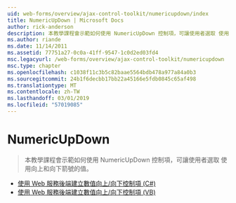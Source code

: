 ```yaml
---
uid: web-forms/overview/ajax-control-toolkit/numericupdown/index
title: NumericUpDown | Microsoft Docs
author: rick-anderson
description: 本教學課程會示範如何使用 NumericUpDown 控制項，可讓使用者選取 使用向上和向下箭號的值。
ms.author: riande
ms.date: 11/14/2011
ms.assetid: 77751a27-0c0a-41ff-9547-1c0d2ed03fd4
msc.legacyurl: /web-forms/overview/ajax-control-toolkit/numericupdown
msc.type: chapter
ms.openlocfilehash: c1038f11c3b5c82baae5564bdb478a977a84a0b3
ms.sourcegitcommit: 24b1f6decbb17bb22a45166e5fdb0845c65af498
ms.translationtype: MT
ms.contentlocale: zh-TW
ms.lasthandoff: 03/01/2019
ms.locfileid: "57019085"
---
```

<a name="numericupdown"></a>NumericUpDown
====================
> 本教學課程會示範如何使用 NumericUpDown 控制項，可讓使用者選取 使用向上和向下箭號的值。


- [使用 Web 服務後端建立數值向上/向下控制項 (C#)](creating-a-numeric-up-down-control-with-a-web-service-backend-cs.md)
- [使用 Web 服務後端建立數值向上/向下控制項 (VB)](creating-a-numeric-up-down-control-with-a-web-service-backend-vb.md)
